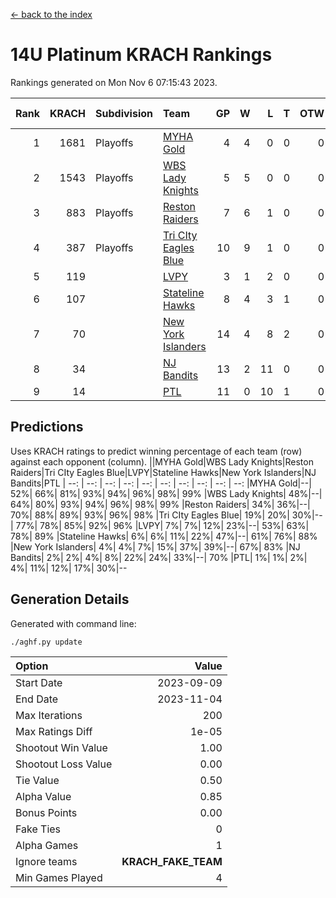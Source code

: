 [<- back to the index](readme.md)
# 14U Platinum KRACH Rankings
Rankings generated on Mon Nov  6 07:15:43 2023.

Rank|KRACH|Subdivision|Team|GP|W|L|T|OTW|OTL|SoS|Exp Wins|Win Diff
---:|---:|:---|:---|---:|---:|---:|---:|---:|---:|---:|---:|---:
1|1681|Playoffs|[MYHA Gold](https://gamesheetstats.com/seasons/3663/teams/140824/schedule)|4|4|0|0|0|0|53|4.9|0.0
2|1543|Playoffs|[WBS Lady Knights](https://gamesheetstats.com/seasons/3663/teams/140825/schedule)|5|5|0|0|0|0|40|5.8|-0.0
3|883|Playoffs|[Reston Raiders](https://gamesheetstats.com/seasons/3663/teams/140829/schedule)|7|6|1|0|0|0|678|6.8|-0.0
4|387|Playoffs|[Tri CIty Eagles Blue](https://gamesheetstats.com/seasons/3663/teams/140831/schedule)|10|9|1|0|0|0|48|9.9|0.0
5|119||[LVPY](https://gamesheetstats.com/seasons/3663/teams/140820/schedule)|3|1|2|0|0|0|339|1.9|0.0
6|107||[Stateline Hawks](https://gamesheetstats.com/seasons/3663/teams/140830/schedule)|8|4|3|1|0|0|264|5.4|0.0
7|70||[New York Islanders](https://gamesheetstats.com/seasons/3663/teams/140832/schedule)|14|4|8|2|0|0|465|5.9|0.0
8|34||[NJ Bandits](https://gamesheetstats.com/seasons/3663/teams/140828/schedule)|13|2|11|0|0|0|634|2.9|0.0
9|14||[PTL](https://gamesheetstats.com/seasons/3663/teams/140827/schedule)|11|0|10|1|0|0|471|1.4|0.0

## Predictions
Uses KRACH ratings to predict winning percentage of each team (row) against each opponent (column).
||MYHA Gold|WBS Lady Knights|Reston Raiders|Tri CIty Eagles Blue|LVPY|Stateline Hawks|New York Islanders|NJ Bandits|PTL
| --: | --: | --: | --: | --: | --: | --: | --: | --: | --: 
|MYHA Gold|--| 52%| 66%| 81%| 93%| 94%| 96%| 98%| 99%
|WBS Lady Knights| 48%|--| 64%| 80%| 93%| 94%| 96%| 98%| 99%
|Reston Raiders| 34%| 36%|--| 70%| 88%| 89%| 93%| 96%| 98%
|Tri CIty Eagles Blue| 19%| 20%| 30%|--| 77%| 78%| 85%| 92%| 96%
|LVPY|  7%|  7%| 12%| 23%|--| 53%| 63%| 78%| 89%
|Stateline Hawks|  6%|  6%| 11%| 22%| 47%|--| 61%| 76%| 88%
|New York Islanders|  4%|  4%|  7%| 15%| 37%| 39%|--| 67%| 83%
|NJ Bandits|  2%|  2%|  4%|  8%| 22%| 24%| 33%|--| 70%
|PTL|  1%|  1%|  2%|  4%| 11%| 12%| 17%| 30%|--

## Generation Details

Generated with command line:
```
./aghf.py update
```

| Option | Value |
| :----- | ----: |
| Start Date | 2023-09-09 |
| End Date | 2023-11-04 |
| Max Iterations | 200 |
| Max Ratings Diff | 1e-05 |
| Shootout Win Value | 1.00 |
| Shootout Loss Value | 0.00 |
| Tie Value | 0.50 |
| Alpha Value | 0.85 |
| Bonus Points | 0.00 |
| Fake Ties | 0 |
| Alpha Games | 1 |
| Ignore teams | __KRACH_FAKE_TEAM__ |
| Min Games Played | 4 |

